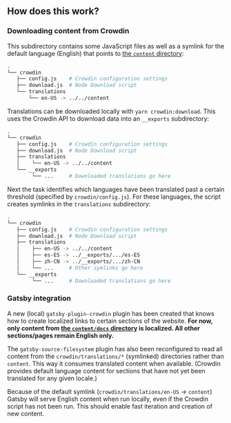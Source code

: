 ## How does this work?

### Downloading content from Crowdin

This subdirectory contains some JavaScript files as well as a symlink for the default language (English) that points to [the `content` directory](https://github.com/reactjs/reactjs.org/tree/master/content):
```sh
.
└── crowdin
   ├── config.js    # Crowdin configuration settings
   ├── download.js  # Node Download script
   └── translations
       └── en-US -> ../../content
```

Translations can be downloaded locally with `yarn crowdin:download`. This uses the Crowdin API to download data into an `__exports` subdirectory:
```sh
.
└── crowdin
   ├── config.js    # Crowdin configuration settings
   ├── download.js  # Node Download script
   ├── translations
   │    └── en-US -> ../../content
   └── __exports
        └── ...     # Downloaded translations go here
```

Next the task identifies which languages have been translated past a certain threshold (specified by `crowdin/config.js`). For these languages, the script creates symlinks in the `translations` subdirectory:
```sh
.
└── crowdin
   ├── config.js    # Crowdin configuration settings
   ├── download.js  # Node Download script
   ├── translations
   │    ├── en-US -> ../../content
   │    ├── es-ES -> ../__exports/.../es-ES
   │    ├── zh-CN -> ../__exports/.../zh-CN
   │    └── ...     # Other symlinks go here
   └── __exports
        └── ...     # Downloaded translations go here
```

### Gatsby integration

A new (local) `gatsby-plugin-crowdin` plugin has been created that knows how to create localized links to certain sections of the website. **For now, only content from [the `content/docs` directory](https://github.com/reactjs/reactjs.org/tree/master/content/docs) is localized. All other sections/pages remain English only.**

The `gatsby-source-filesystem` plugin has also been reconfigured to read all content from the `crowdin/translations/*` (symlinked) directories rather than `content`. This way it consumes translated content when available. (Crowdin provides default language content for sections that have not yet been translated for any given locale.)

Because of the default symlink (`crowdin/translations/en-US` -> `content`) Gatsby will serve English content when run locally, even if the Crowdin script has not been run. This should enable fast iteration and creation of new content.